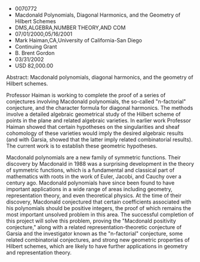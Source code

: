 
* 0070772
* Macdonald Polynomials, Diagonal Harmonics, and the Geometry of Hilbert Schemes
* DMS,ALGEBRA,NUMBER THEORY,AND COM
* 07/01/2000,05/16/2001
* Mark Haiman,CA,University of California-San Diego
* Continuing Grant
* B. Brent Gordon
* 03/31/2002
* USD 82,000.00

Abstract: Macdonald polynomials, diagonal harmonics, and the geometry of Hilbert
schemes.

Professor Haiman is working to complete the proof of a series of conjectures
involving Macdonald polynomials, the so-called "n-factorial" conjecture, and the
character formula for diagonal harmonics. The methods involve a detailed
algebraic geometrical study of the Hilbert scheme of points in the plane and
related algebraic varieties. In earlier work Professor Haiman showed that
certain hypotheses on the singularities and sheaf cohomology of these varieties
would imply the desired algebraic results (and with Garsia, showed that the
latter imply related combinatorial results). The current work is to establish
these geometric hypotheses.

Macdonald polynomials are a new family of symmetric functions. Their discovery
by Macdonald in 1988 was a surprising development in the theory of symmetric
functions, which is a fundamental and classical part of mathematics with roots
in the work of Euler, Jacobi, and Cauchy over a century ago. Macdonald
polynomials have since been found to have important applications in a wide range
of areas including geometry, representation theory, and even theoretical
physics. At the time of their discovery, Macdonald conjectured that certain
coefficients associated with his polynomials should be positive integers, the
proof of which remains the most important unsolved problem in this area. The
successful completion of this project will solve this problem, proving the
"Macdonald positivity conjecture," along with a related representation-theoretic
conjecture of Garsia and the investigator known as the "n-factorial" conjecture,
some related combinatorial conjectures, and strong new geometric properties of
Hilbert schemes, which are likely to have further applications in geometry and
representation theory.

